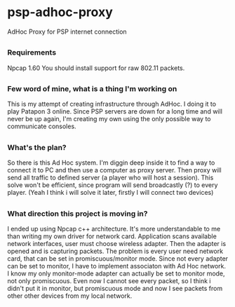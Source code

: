 # psp-adhoc-proxy
AdHoc Proxy for PSP internet connection
##
### Requirements
Npcap 1.60
  You should install support for raw 802.11 packets.
##
### Few word of mine, what is a thing I'm working on
This is my attempt of creating infrastructure through AdHoc. I doing it to play Patapon 3 online.
Since PSP servers are down for a long time and will never be up again, I'm creating my own using the only possible way to communicate consoles.
##
### What's the plan?
So there is this Ad Hoc system. I'm diggin deep inside it to find a way to connect it to PC and then use a computer as proxy server.
Then proxy will send all traffic to defined server (a player who will host a session).
This solve won't be efficient, since program will send broadcastly (?) to every player. (Yeah I think i will solve it later, firstly I will connect two devices)
##
### What direction this project is moving in?
I ended up using Npcap c++ architecture. It's more understandable to me than writing my own driver for network card.
Application scans available network interfaces, user must choose wireless adapter. Then the adapter is opened and is capturing packets.
The problem is every user need network card, that can be set in promiscuous/monitor mode. Since not every adapter can be set to monitor, I have to implement associaton with Ad Hoc network. I know my only monitor-mode adapter can actually be set to monitor mode, not only promiscuous. Even now I cannot see every packet, so I think i didn't put it in monitor, but promiscuous mode and now I see packets from other other devices from my local network.
